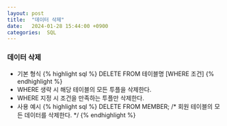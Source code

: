 ```yaml
---
layout: post
title:  "데이터 삭제"
date:   2024-01-28 15:44:00 +0900
categories:  SQL
---
```


### 데이터 삭제

- 기본 형식
{% highlight sql %}
DELETE
FROM
    테이블명
[WHERE 조건]
{% endhighlight %}
- WHERE 생략 시 해당 테이블의 모든 투플을 삭제한다.
- WHERE 지정 시 조건을 만족하는 투플만 삭제한다.
- 사용 예시
{% highlight sql %}
DELETE FROM MEMBER; /* 회원 테이블의 모든 데이터를 삭제한다. */
{% endhighlight %}